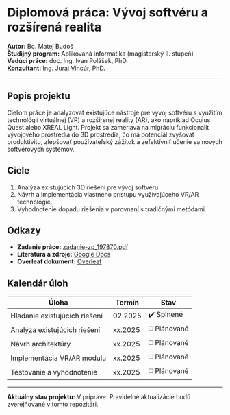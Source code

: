 # Diplomová práca: Vývoj softvéru a rozšírená realita  
**Autor:** Bc. Matej Budoš  
**Študijný program:** Aplikovaná informatika (magisterský II. stupeň)  
**Vedúci práce:** doc. Ing. Ivan Polášek, PhD.  
**Konzultant:** Ing. Juraj Vincúr, PhD.  

---

## Popis projektu  
Cieľom práce je analyzovať existujúce nástroje pre vývoj softvéru s využitím technológií virtuálnej (VR) a rozšírenej reality (AR), ako napríklad Oculus Quest alebo XREAL Light. Projekt sa zameriava na migráciu funkcionalít vývojového prostredia do 3D prostredia, čo má potenciál zvyšovať produktivitu, zlepšovať používateľský zážitok a zefektívniť učenie sa nových softvérových systémov.  

## Ciele  
1. Analýza existujúcich 3D riešení pre vývoj softvéru.  
2. Návrh a implementácia vlastného prístupu využívajúceho VR/AR technológie.  
3. Vyhodnotenie dopadu riešenia v porovnaní s tradičnými metódami.  

## Odkazy  
- **Zadanie práce:** [zadanie-zp_197870.pdf](zadanie-zp_197870.pdf)  
- **Literatúra a zdroje:** [Google Docs](https://docs.google.com/document/d/1LaoTu4couwUZLzU9-AiiqsxA9crzD-ZdK2Uzs6uVwvc/edit?tab=t.0)  
- **Overleaf dokument:** [Overleaf](https://www.overleaf.com/read/qdrmmjjxfrfs#a03fec)  


## Kalendár úloh  
| Úloha                     | Termín      | Stav       |  
|---------------------------|-------------|------------|  
| Hladanie existujúcich riešení | 02.2025     | ✔️ Splnené |  
| Analýza existujúcich riešení   | xx.2025     | ◻️ Plánované |  
| Návrh architektúry         | xx.2025     | ◻️ Plánované |  
| Implementácia VR/AR modulu | xx.2025     | ◻️ Plánované |  
| Testovanie a vyhodnotenie  | xx.2025     | ◻️ Plánované |  

---

**Aktuálny stav projektu:** V príprave. Pravidelné aktualizácie budú zverejňované v tomto repozitári.  
